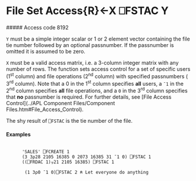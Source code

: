 




<h1 class="heading"><span class="name">File Set Access</span><span class="command">{R}←X ⎕FSTAC Y</span></h1>
##### Access code 8192


`Y` must be a simple integer scalar or 1 or 2 element vector containing the file tie number followed by an optional passnumber. If the passnumber is omitted it is assumed to be zero.


`X` must be a valid access matrix, i.e. a 3-column integer matrix with any number of rows.  The function sets access control for a set of specific users (1<sup>st</sup> column) and file operations (2<sup>nd</sup> column) with specified passnumbers ( 3<sup>rd</sup> column). Note that a 0 in the 1<sup>st</sup> column specifies **all** users, a `¯1` in the 2<sup>nd</sup> column specifies **all** file operations, and a `0` in the 3<sup>rd</sup> column specifies that **no** passnumber is required. For further details, see [File Access Control](../APL Component Files/Component Files.htm#File_Access_Control).


The shy result of `⎕FSTAC` is the tie number of the file.

#### Examples
```apl

      'SALES' ⎕FCREATE 1
      (3 3⍴28 2105 16385 0 2073 16385 31 ¯1 0) ⎕FSTAC 1
      ((⎕FRDAC 1)⍪21 2105 16385) ⎕FSTAC 1

       (1 3⍴0 ¯1 0)⎕FSTAC 2 ⍝ Let everyone do anything

```




